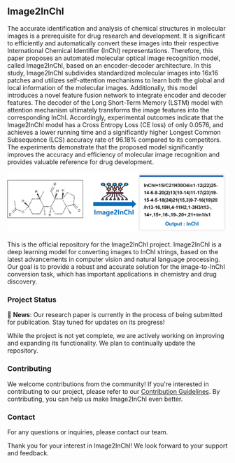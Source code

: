 ## Image2InChI
The accurate identification and analysis of chemical structures in molecular images is a prerequisite for drug research and development. It is significant to efficiently and automatically convert these images into their respective International Chemical Identifier (InChI) representations. Therefore, this paper proposes an automated molecular optical image recognition model, called Image2InChI, based on an encoder-decoder architecture. In this study, Image2InChI subdivides standardized molecular images into 16x16 patches and utilizes self-attention mechanisms to learn both the global and local information of the molecular images. Additionally, this model introduces a novel feature fusion network to integrate encoder and decoder features. The decoder of the Long Short-Term Memory (LSTM) model with attention mechanism ultimately transforms the image features into the corresponding InChI. Accordingly, experimental outcomes indicate that the Image2InChI model has a Cross Entropy Loss (CE loss) of only 0.0576, and achieves a lower running time and a significantly higher Longest Common Subsequence (LCS) accuracy rate of 96.18% compared to its competitors. The experiments demonstrate that the proposed model significantly improves the accuracy and efficiency of molecular image recognition and provides valuable reference for drug development.

<div align="center">
  <img src="https://github.com/SYUCT-sensia/Image2InChI/blob/dataset/Image2InChI.jpg">
</div>

This is the official repository for the Image2InChI project. Image2InChI is a deep learning model for converting images to InChI strings, based on the latest advancements in computer vision and natural language processing. Our goal is to provide a robust and accurate solution for the image-to-InChI conversion task, which has important applications in chemistry and drug discovery.

### Project Status

📢 **News**: Our research paper is currently in the process of being submitted for publication. Stay tuned for updates on its progress!

While the project is not yet complete, we are actively working on improving and expanding its functionality. We plan to continually update the repository.

### Contributing

We welcome contributions from the community! If you're interested in contributing to our project, please refer to our [Contribution Guidelines](CONTRIBUTING.md). By contributing, you can help us make Image2InChI even better.

### Contact

For any questions or inquiries, please contact our team.

Thank you for your interest in Image2InChI! We look forward to your support and feedback.

